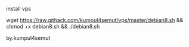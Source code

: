 install vps

wget https://raw.githack.com/kumpul4semut/vps/master/debian8.sh && chmod +x debian8.sh && ./debian8.sh

by.kumpul4semut
